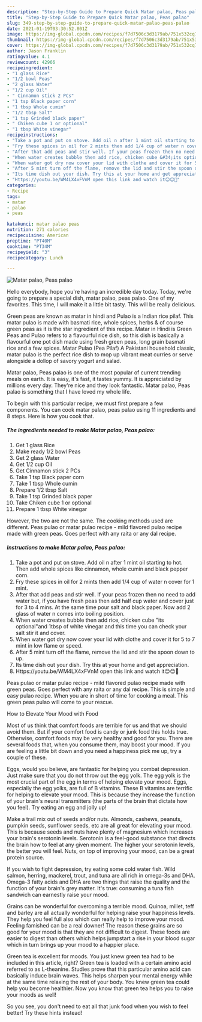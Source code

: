 ```yaml
---
description: "Step-by-Step Guide to Prepare Quick Matar palao, Peas palao"
title: "Step-by-Step Guide to Prepare Quick Matar palao, Peas palao"
slug: 349-step-by-step-guide-to-prepare-quick-matar-palao-peas-palao
date: 2021-01-19T03:30:52.801Z
image: https://img-global.cpcdn.com/recipes/f7d7506c3d3179ab/751x532cq70/matar-palao-peas-palao-recipe-main-photo.jpg
thumbnail: https://img-global.cpcdn.com/recipes/f7d7506c3d3179ab/751x532cq70/matar-palao-peas-palao-recipe-main-photo.jpg
cover: https://img-global.cpcdn.com/recipes/f7d7506c3d3179ab/751x532cq70/matar-palao-peas-palao-recipe-main-photo.jpg
author: Jason Franklin
ratingvalue: 4.1
reviewcount: 42966
recipeingredient:
- "1 glass Rice"
- "1/2 bowl Peas"
- "2 glass Water"
- "1/2 cup Oil"
- " Cinnamon stick 2 PCs"
- "1 tsp Black paper corn"
- "1 tbsp Whole cumin"
- "1/2 tbsp Salt"
- "1 tsp Grinded black paper"
- " Chiken cube 1 or optional"
- "1 tbsp White vinegar"
recipeinstructions:
- "Take a pot and put on stove. Add oil n after 1 mint oil starting to hot. Then add whole spices like cinnamon, whole cumin and black pepper corn."
- "Fry these spices in oil for 2 mints then add 1/4 cup of water n cover for 1 mint."
- "After that add peas and stir well. If your peas frozen then no need to add water but, if you have fresh peas then add half cup water and cover just for 3 to 4 mins. At the same time pour salt and black paper. Now add 2 glass of water n comes into boiling position."
- "When water creates bubble then add rice, chicken cube &#34;its optional&#34;and 1tbsp of white vinegar and this time you can check your salt stir it and cover."
- "When water got dry now cover your lid with clothe and cover it for 5 to 7 mint in low flame or speed."
- "After 5 mint turn off the flame, remove the lid and stir the spoon down to up."
- "Its time dish out your dish. Try this at your home and get appreciation."
- "Https://youtu.be/WM4LX4xFVnM open this link and watch it😊😊🥰"
categories:
- Recipe
tags:
- matar
- palao
- peas

katakunci: matar palao peas 
nutrition: 271 calories
recipecuisine: American
preptime: "PT40M"
cooktime: "PT34M"
recipeyield: "3"
recipecategory: Lunch

---
```



![Matar palao, Peas palao](https://img-global.cpcdn.com/recipes/f7d7506c3d3179ab/751x532cq70/matar-palao-peas-palao-recipe-main-photo.jpg)

Hello everybody, hope you're having an incredible day today. Today, we're going to prepare a special dish, matar palao, peas palao. One of my favorites. This time, I will make it a little bit tasty. This will be really delicious.

Green peas are known as matar in hindi and Pulao is a Indian rice pilaf. This matar pulao is made with basmati rice, whole spices, herbs &amp; of course green peas as it is the star ingredient of this recipe. Matar in Hindi is Green Peas and Pulao refers to a flavourful rice dish, so this dish is basically a flavourful one pot dish made using fresh green peas, long grain basmati rice and a few spices. Matar Pulao (Pea Pilaf) A Pakistani household classic, matar pulao is the perfect rice dish to mop up vibrant meat curries or serve alongside a dollop of savory yogurt and salad.

Matar palao, Peas palao is one of the most popular of current trending meals on earth. It is easy, it's fast, it tastes yummy. It is appreciated by millions every day. They're nice and they look fantastic. Matar palao, Peas palao is something that I have loved my whole life.


To begin with this particular recipe, we must first prepare a few components. You can cook matar palao, peas palao using 11 ingredients and 8 steps. Here is how you cook that.

<!--inarticleads1-->

##### The ingredients needed to make Matar palao, Peas palao:

1. Get 1 glass Rice
1. Make ready 1/2 bowl Peas
1. Get 2 glass Water
1. Get 1/2 cup Oil
1. Get  Cinnamon stick 2 PCs
1. Take 1 tsp Black paper corn
1. Take 1 tbsp Whole cumin
1. Prepare 1/2 tbsp Salt
1. Take 1 tsp Grinded black paper
1. Take  Chiken cube 1 or optional
1. Prepare 1 tbsp White vinegar


However, the two are not the same. The cooking methods used are different. Peas pulao or matar pulao recipe - mild flavored pulao recipe made with green peas. Goes perfect with any raita or any dal recipe. 

<!--inarticleads2-->

##### Instructions to make Matar palao, Peas palao:

1. Take a pot and put on stove. Add oil n after 1 mint oil starting to hot. Then add whole spices like cinnamon, whole cumin and black pepper corn.
1. Fry these spices in oil for 2 mints then add 1/4 cup of water n cover for 1 mint.
1. After that add peas and stir well. If your peas frozen then no need to add water but, if you have fresh peas then add half cup water and cover just for 3 to 4 mins. At the same time pour salt and black paper. Now add 2 glass of water n comes into boiling position.
1. When water creates bubble then add rice, chicken cube &#34;its optional&#34;and 1tbsp of white vinegar and this time you can check your salt stir it and cover.
1. When water got dry now cover your lid with clothe and cover it for 5 to 7 mint in low flame or speed.
1. After 5 mint turn off the flame, remove the lid and stir the spoon down to up.
1. Its time dish out your dish. Try this at your home and get appreciation.
1. Https://youtu.be/WM4LX4xFVnM open this link and watch it😊😊🥰


Peas pulao or matar pulao recipe - mild flavored pulao recipe made with green peas. Goes perfect with any raita or any dal recipe. This is simple and easy pulao recipe. When you are in short of time for cooking a meal. This green peas pulao will come to your rescue. 

How to Elevate Your Mood with Food


Most of us think that comfort foods are terrible for us and that we should avoid them. But if your comfort food is candy or junk food this holds true. Otherwise, comfort foods may be very healthy and good for you. There are several foods that, when you consume them, may boost your mood. If you are feeling a little bit down and you need a happiness pick me up, try a couple of these.

Eggs, would you believe, are fantastic for helping you combat depression. Just make sure that you do not throw out the egg yolk. The egg yolk is the most crucial part of the egg in terms of helping elevate your mood. Eggs, especially the egg yolks, are full of B vitamins. These B vitamins are terrific for helping to elevate your mood. This is because they increase the function of your brain's neural transmitters (the parts of the brain that dictate how you feel). Try eating an egg and jolly up!

Make a trail mix out of seeds and/or nuts. Almonds, cashews, peanuts, pumpkin seeds, sunflower seeds, etc are all great for elevating your mood. This is because seeds and nuts have plenty of magnesium which increases your brain's serotonin levels. Serotonin is a feel-good substance that directs the brain how to feel at any given moment. The higher your serotonin levels, the better you will feel. Nuts, on top of improving your mood, can be a great protein source.

If you wish to fight depression, try eating some cold water fish. Wild salmon, herring, mackerel, trout, and tuna are all rich in omega-3s and DHA. Omega-3 fatty acids and DHA are two things that raise the quality and the function of your brain's grey matter. It's true: consuming a tuna fish sandwich can earnestly raise your mood. 

Grains can be wonderful for overcoming a terrible mood. Quinoa, millet, teff and barley are all actually wonderful for helping raise your happiness levels. They help you feel full also which can really help to improve your mood. Feeling famished can be a real downer! The reason these grains are so good for your mood is that they are not difficult to digest. These foods are easier to digest than others which helps jumpstart a rise in your blood sugar which in turn brings up your mood to a happier place.

Green tea is excellent for moods. You just knew green tea had to be included in this article, right? Green tea is loaded with a certain amino acid referred to as L-theanine. Studies prove that this particular amino acid can basically induce brain waves. This helps sharpen your mental energy while at the same time relaxing the rest of your body. You knew green tea could help you become healthier. Now you know that green tea helps you to raise your moods as well!

So you see, you don't need to eat all that junk food when you wish to feel better! Try  these hints  instead!

